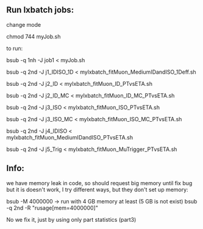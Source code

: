 
Run lxbatch jobs:
-----------------------

change mode

chmod 744 myJob.sh

to run:

bsub -q 1nh -J job1 < myJob.sh 

bsub -q 2nd -J j1_IDISO_1D < mylxbatch_fitMuon_MediumIDandISO_1Deff.sh

bsub -q 2nd  -J j2_ID < mylxbatch_fitMuon_ID_PTvsETA.sh

bsub -q 2nd -J j2_ID_MC < mylxbatch_fitMuon_ID_MC_PTvsETA.sh

bsub -q 2nd -J j3_ISO < mylxbatch_fitMuon_ISO_PTvsETA.sh

bsub -q 2nd -J j3_ISO_MC < mylxbatch_fitMuon_ISO_MC_PTvsETA.sh

bsub -q 2nd -J j4_IDISO < mylxbatch_fitMuon_MediumIDandISO_PTvsETA.sh

bsub -q 2nd  -J j5_Trig < mylxbatch_fitMuon_MuTrigger_PTvsETA.sh


Info:
-------------------

we have memory leak in code, so should request big memory until fix bug
but it is doesn't work, I try different ways, but they don't set up memory:

bsub -M 4000000 -> run with 4 GB memory at least (5 GB is not exist)
bsub -q 2nd -R "rusage[mem=4000000]"

No we fix it, just by using only part statistics (part3)

